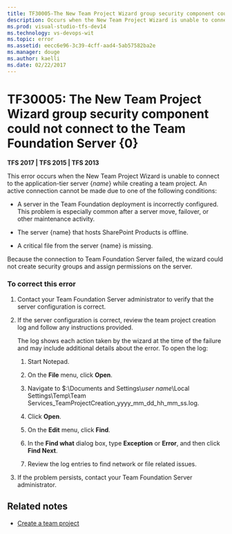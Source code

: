 ```yaml
---
title: TF30005-The New Team Project Wizard group security component could not connect | TFS
description: Occurs when the New Team Project Wizard is unable to connect to the application-tier server {name} while creating a team project.
ms.prod: visual-studio-tfs-dev14
ms.technology: vs-devops-wit
ms.topic: error
ms.assetid: eecc6e96-3c39-4cff-aad4-5ab57582ba2e
ms.manager: douge
ms.author: kaelli
ms.date: 02/22/2017
---
```


# TF30005: The New Team Project Wizard group security component could not connect to the Team Foundation Server {0}

**TFS 2017 | TFS 2015 | TFS 2013**

This error occurs when the New Team Project Wizard is unable to connect to the application-tier server {*name*} while creating a team project. An active connection cannot be made due to one of the following conditions:  
  
-   A server in the Team Foundation deployment is incorrectly configured. This problem is especially common after a server move, failover, or other maintenance activity.  
  
-   The server {name} that hosts SharePoint Products is offline.  
  
-   A critical file from the server {name} is missing.  
  
 Because the connection to Team Foundation Server failed, the wizard could not create security groups and assign permissions on the server.  
  
### To correct this error  
  
1.  Contact your Team Foundation Server administrator to verify that the server configuration is correct.  
  
2.  If the server configuration is correct, review the team project creation log and follow any instructions provided.  
  
     The log shows each action taken by the wizard at the time of the failure and may include additional details about the error. To open the log:  
  
    1.  Start Notepad.  
  
    2.  On the **File** menu, click **Open**.  
  
    3.  Navigate to $:\Documents and Settings\\*user name*\Local Settings\Temp\Team Services_TeamProjectCreation_yyyy_mm_dd_hh_mm_ss.log.  
  
    4.  Click **Open**.  
  
    5.  On the **Edit** menu, click **Find**.  
  
    6.  In the **Find what** dialog box, type **Exception** or **Error**, and then click **Find Next**.  
  
    7.  Review the log entries to find network or file related issues.  
  
3.  If the problem persists, contact your Team Foundation Server administrator.  
  
## Related notes
- [Create a team project](../../../accounts/create-team-project.md)